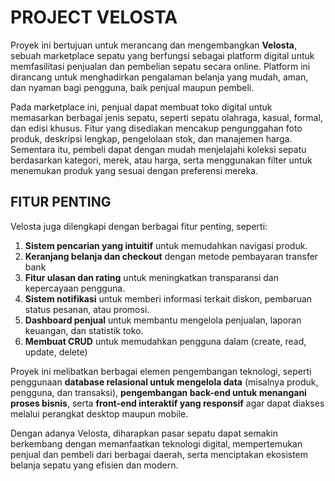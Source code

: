 # PROJECT VELOSTA
Proyek ini bertujuan untuk merancang dan mengembangkan **Velosta**, sebuah marketplace sepatu yang berfungsi sebagai platform digital untuk memfasilitasi penjualan dan pembelian sepatu secara online. Platform ini dirancang untuk menghadirkan pengalaman belanja yang mudah, aman, dan nyaman bagi pengguna, baik penjual maupun pembeli. 

Pada marketplace ini, penjual dapat membuat toko digital untuk memasarkan berbagai jenis sepatu, seperti sepatu olahraga, kasual, formal, dan edisi khusus. Fitur yang disediakan mencakup pengunggahan foto produk, deskripsi lengkap, pengelolaan stok, dan manajemen harga. Sementara itu, pembeli dapat dengan mudah menjelajahi koleksi sepatu berdasarkan kategori, merek, atau harga, serta menggunakan filter untuk menemukan produk yang sesuai dengan preferensi mereka.

## FITUR PENTING
Velosta juga dilengkapi dengan berbagai fitur penting, seperti:  
1. **Sistem pencarian yang intuitif** untuk memudahkan navigasi produk.  
2. **Keranjang belanja dan checkout** dengan metode pembayaran transfer bank
3. **Fitur ulasan dan rating** untuk meningkatkan transparansi dan kepercayaan pengguna.  
4. **Sistem notifikasi** untuk memberi informasi terkait diskon, pembaruan status pesanan, atau promosi.  
5. **Dashboard penjual** untuk membantu mengelola penjualan, laporan keuangan, dan statistik toko.
6. **Membuat CRUD** untuk memudahkan pengguna dalam (create, read, update, delete)

Proyek ini melibatkan berbagai elemen pengembangan teknologi, seperti penggunaan **database relasional untuk mengelola data** (misalnya produk, pengguna, dan transaksi), **pengembangan back-end untuk menangani proses bisnis**, serta **front-end interaktif yang responsif** agar dapat diakses melalui perangkat desktop maupun mobile.

Dengan adanya Velosta, diharapkan pasar sepatu dapat semakin berkembang dengan memanfaatkan teknologi digital, mempertemukan penjual dan pembeli dari berbagai daerah, serta menciptakan ekosistem belanja sepatu yang efisien dan modern.
